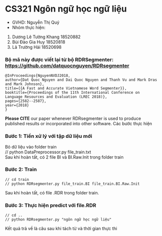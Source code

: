 # CS321 Ngôn ngữ học ngữ liệu
* GVHD: Nguyễn Thị Quý
* Nhóm thực hiện:
1. Dương Lê Tường Khang 18520882
2. Bùi Đào Gia Huy 18520818
3. Lã Trường Hải 18520698
### Bộ mã này được viết lại từ bộ RDRSegmenter: https://github.com/datquocnguyen/RDRsegmenter
	@InProceedings{NguyenNVDJ2018,
	author={Dat Quoc Nguyen and Dai Quoc Nguyen and Thanh Vu and Mark Dras and Mark Johnson},
	title={{A Fast and Accurate Vietnamese Word Segmenter}},
	booktitle={Proceedings of the 11th International Conference on Language Resources and Evaluation (LREC 2018)},
	pages={2582--2587},
	year={2018}
	}
**Please CITE** our paper whenever RDRsegmenter is used to produce published results or incorporated into other software. 
Các bước thực hiện

### Bước 1: Tiền xử lý với tập dữ liệu mới
Bỏ dữ liệu vào folder train  
	// python DataPreprocessor.py file_train.txt  
Sau khi hoàn tất, có 2 file BI và BI.Raw.Init trong folder train
### Bước 2: Train  
	// cd train
	// python RDRsegmenter.py file_train.BI file_train.BI.Raw.Init
Sau khi hoàn tất, có file .RDR trong folder train.
### Bước 3: Thực hiện predict với file.RDR
	// cd ..
	// python RDRsegmenter.py "ngôn ngữ học ngữ liệu"
Kết quả trả về là câu sau khi tách từ và thời gian thực thi
